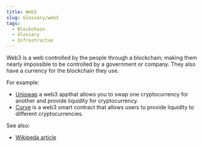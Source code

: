 ```yaml
---
title: Web3
slug: Glossary/web3
tags:
  - Blockchain
  - Glossary
  - Infrastructue
---
```

Web3 is a web controlled by the people through a blockchain; making them nearly impossible to be controlled by a government or company. They also have a currency for the blockchain they use.

For example: 
- [Uniswap](https://uniswap.org) a web3 appthat allows you to swap one cryptocurrency for another and provide liquidity for cryptocurrency.
- [Curve](https://curve.fi) is a web3 smart contract that allows users to provide liquidity to different cryptocurrencies.

See also:
- [Wikipeda article](https://en.m.wikipedia.org/wiki/Web3)
